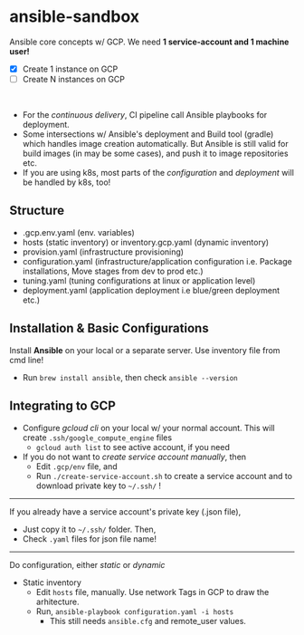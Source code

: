 # ansible-sandbox

Ansible core concepts w/ GCP. We need **1 service-account and 1 machine user!**


- [x] Create 1 instance on GCP
- [ ] Create N instances on GCP 

<br>

- For the _continuous delivery_, CI pipeline call Ansible playbooks for deployment. 
- Some intersections w/ Ansible's deployment and Build tool (gradle) which handles image creation automatically. But Ansible is still valid for build images (in may be some cases), and push it to image repositories etc.
- If you are using k8s, most parts of the _configuration_ and _deployment_ will be handled by k8s, too!

## Structure

- .gcp.env.yaml (env. variables)
- hosts (static inventory) or inventory.gcp.yaml (dynamic inventory)
- provision.yaml (infrastructure provisioning)
- configuration.yaml (infrastructure/application configuration i.e. Package installations, Move stages from dev to prod etc.)
- tuning.yaml (tuning configurations at linux or application level)
- deployment.yaml (application deployment i.e blue/green deployment etc.)


## Installation & Basic Configurations

Install **Ansible** on your local or a separate server. Use inventory file from cmd line! 

- Run `brew install ansible`, then check `ansible --version`

## Integrating to GCP

- Configure _gcloud cli_ on your local w/ your normal account. This will create `.ssh/google_compute_engine` files
    - `gcloud auth list` to see active account, if you need
- If you do not want to _create service account manually_, then 
    - Edit `.gcp/env` file, and 
    - Run `./create-service-account.sh` to create a service account and to download private key to `~/.ssh/` !

<hr> 

If you already have a service account's private key (.json file), 
- Just copy it to `~/.ssh/` folder. Then,
- Check `.yaml` files for json file name!

<hr>

Do configuration, either _static_ or _dynamic_
- Static inventory
    - Edit `hosts` file, manually. Use network Tags in GCP to draw the arhitecture.
    - Run, `ansible-playbook configuration.yaml -i hosts`
        - This still needs `ansible.cfg` and remote_user values.
